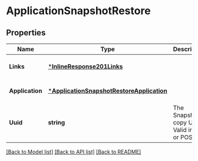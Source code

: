 # ApplicationSnapshotRestore

## Properties
Name | Type | Description | Notes
------------ | ------------- | ------------- | -------------
**Links** | [***InlineResponse201Links**](inline_response_201__links.md) |  | [optional] [default to null]
**Application** | [***ApplicationSnapshotRestoreApplication**](application_snapshot_restore_application.md) |  | [optional] [default to null]
**Uuid** | **string** | The Snapshot copy UUID. Valid in URL or POST. | [optional] [default to null]

[[Back to Model list]](../README.md#documentation-for-models) [[Back to API list]](../README.md#documentation-for-api-endpoints) [[Back to README]](../README.md)


